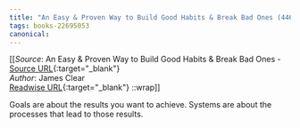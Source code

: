 ```yaml
---
title: "An Easy & Proven Way to Build Good Habits & Break Bad Ones (446271368)"
tags: books-22695053
canonical: 
---
```


[[_Source_: An Easy & Proven Way to Build Good Habits & Break Bad Ones - [Source URL](){:target="_blank"}<br>
_Author_: James Clear<br>
[Readwise URL](https://readwise.io/open/446271368){:target="_blank"}
::wrap]]

Goals are about the results you want to achieve. Systems are about the processes that lead to those results.
